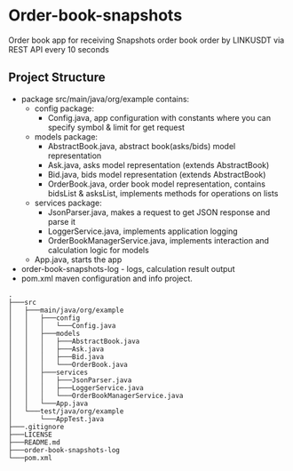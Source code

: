 # Order-book-snapshots
Order book app for receiving Snapshots order book order by LINKUSDT via REST API every 10 seconds 
## Project Structure
* package src/main/java/org/example contains:
  * config package:
    * Config.java, app configuration with constants where you can specify symbol & limit for get request
  * models package:
    * AbstractBook.java, abstract book(asks/bids) model representation
    * Ask.java, asks model representation (extends AbstractBook)
    * Bid.java, bids model representation (extends AbstractBook)
    * OrderBook.java, order book model representation, contains bidsList & asksList, implements methods for operations on lists
  * services package:
    * JsonParser.java, makes a request to get JSON response and parse it
    * LoggerService.java, implements application logging
    * OrderBookManagerService.java, implements interaction and calculation logic for models
  * App.java, starts the app
* order-book-snapshots-log - logs, calculation result output
* pom.xml maven configuration and info project.
```
.
├───src
│   ├───main/java/org/example
│   │   ├───config
│   │   │   └───Config.java
│   │   ├───models
│   │   │   ├───AbstractBook.java
│   │   │   ├───Ask.java
│   │   │   ├───Bid.java
│   │   │   └───OrderBook.java
│   │   ├───services
│   │   │   ├───JsonParser.java
│   │   │   ├───LoggerService.java
│   │   │   └───OrderBookManagerService.java
│   │   └───App.java
│   └───test/java/org/example
│       └───AppTest.java
├───.gitignore
├───LICENSE
├───README.md
├───order-book-snapshots-log
└───pom.xml
```
